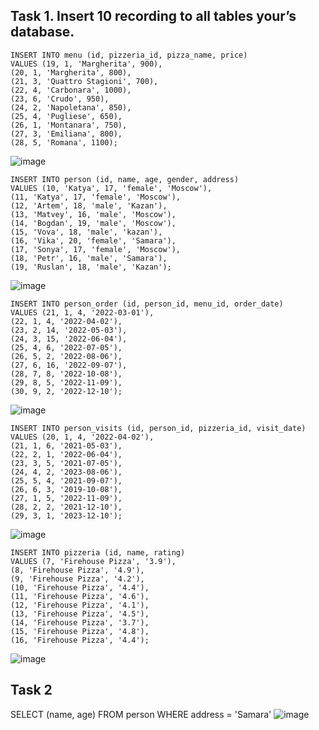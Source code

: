 ## Task 1. Insert 10 recording to all tables your’s database.

```
INSERT INTO menu (id, pizzeria_id, pizza_name, price)
VALUES (19, 1, 'Margherita', 900),
(20, 1, 'Margherita', 800),
(21, 3, 'Quattro Stagioni', 700),
(22, 4, 'Carbonara', 1000),
(23, 6, 'Crudo', 950),
(24, 2, 'Napoletana', 850),
(25, 4, 'Pugliese', 650),
(26, 1, 'Montanara', 750),
(27, 3, 'Emiliana', 800),
(28, 5, 'Romana', 1100);
```
![image](https://github.com/Crack22/db_practice/assets/93242683/355b3d07-5c49-4eb3-b0d0-95e310665ead)

```
INSERT INTO person (id, name, age, gender, address)
VALUES (10, 'Katya', 17, 'female', 'Moscow'),
(11, 'Katya', 17, 'female', 'Moscow'),
(12, 'Artem', 18, 'male', 'Kazan'),
(13, 'Matvey', 16, 'male', 'Moscow'),
(14, 'Bogdan', 19, 'male', 'Moscow'),
(15, 'Vova', 18, 'male', 'kazan'),
(16, 'Vika', 20, 'female', 'Samara'),
(17, 'Sonya', 17, 'female', 'Moscow'),
(18, 'Petr', 16, 'male', 'Samara'),
(19, 'Ruslan', 18, 'male', 'Kazan');
```
![image](https://github.com/Crack22/db_practice/assets/93242683/794374b8-b976-4ea2-a15b-f0c4feed6da5)

```
INSERT INTO person_order (id, person_id, menu_id, order_date)
VALUES (21, 1, 4, '2022-03-01'),
(22, 1, 4, '2022-04-02'),
(23, 2, 14, '2022-05-03'),
(24, 3, 15, '2022-06-04'),
(25, 4, 6, '2022-07-05'),
(26, 5, 2, '2022-08-06'),
(27, 6, 16, '2022-09-07'),
(28, 7, 8, '2022-10-08'),
(29, 8, 5, '2022-11-09'),
(30, 9, 2, '2022-12-10');
```
![image](https://github.com/Crack22/db_practice/assets/93242683/7b22ecf7-fb6c-4b5f-96f1-cafa2ff2d625)

```
INSERT INTO person_visits (id, person_id, pizzeria_id, visit_date)
VALUES (20, 1, 4, '2022-04-02'),
(21, 1, 6, '2021-05-03'),
(22, 2, 1, '2022-06-04'),
(23, 3, 5, '2021-07-05'),
(24, 4, 2, '2023-08-06'),
(25, 5, 4, '2021-09-07'),
(26, 6, 3, '2019-10-08'),
(27, 1, 5, '2022-11-09'),
(28, 2, 2, '2021-12-10'),
(29, 3, 1, '2023-12-10');
```
![image](https://github.com/Crack22/db_practice/assets/93242683/ee1825fe-412a-481e-a5c3-0c5511a9639a)

```
INSERT INTO pizzeria (id, name, rating)
VALUES (7, 'Firehouse Pizza', '3.9'),
(8, 'Firehouse Pizza', '4.9'),
(9, 'Firehouse Pizza', '4.2'),
(10, 'Firehouse Pizza', '4.4'),
(11, 'Firehouse Pizza', '4.6'),
(12, 'Firehouse Pizza', '4.1'),
(13, 'Firehouse Pizza', '4.5'),
(14, 'Firehouse Pizza', '3.7'),
(15, 'Firehouse Pizza', '4.8'),
(16, 'Firehouse Pizza', '4.4');
```
![image](https://github.com/Crack22/db_practice/assets/93242683/40fc90e9-910b-4b72-8597-15b065f00e8f)

## Task 2
SELECT (name, age)
FROM person WHERE address = 'Samara'
![image](https://github.com/Crack22/db_practice/assets/93242683/b292ab4f-9fea-485f-a5bc-a5af0de1f429)


